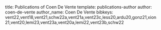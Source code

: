 title: Publications of Coen De Vente
template: publications-author
author: coen-de-vente
author_name: Coen De Vente
bibkeys: vent22,vent18,vent21,schw22a,vent21a,vent23c,less20,ardu20,gonz21,xion21,vent20,lemi23,vent23a,vent20a,lemi22,vent23b,schw22